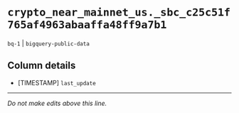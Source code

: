 # `crypto_near_mainnet_us._sbc_c25c51f765af4963abaaffa48ff9a7b1`
`bq-1` | `bigquery-public-data`

## Column details
* [TIMESTAMP] `last_update`

-------------------------------------------------------------------------------
*Do not make edits above this line.*
